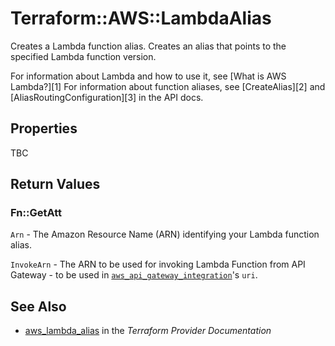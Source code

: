 # Terraform::AWS::LambdaAlias

Creates a Lambda function alias. Creates an alias that points to the specified Lambda function version.

For information about Lambda and how to use it, see [What is AWS Lambda?][1]
For information about function aliases, see [CreateAlias][2] and [AliasRoutingConfiguration][3] in the API docs.

## Properties

TBC

## Return Values

### Fn::GetAtt

`Arn` - The Amazon Resource Name (ARN) identifying your Lambda function alias.

`InvokeArn` - The ARN to be used for invoking Lambda Function from API Gateway - to be used in [`aws_api_gateway_integration`](/docs/providers/aws/r/api_gateway_integration.html)'s `uri`.

## See Also

* [aws_lambda_alias](https://www.terraform.io/docs/providers/aws/r/lambda_alias.html) in the _Terraform Provider Documentation_
